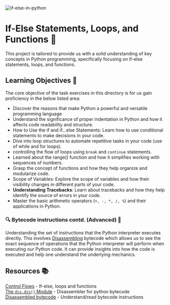 ![if-else-in-python](https://github.com/El-gibbor/alx-higher_level_programming/assets/107848793/4ecb7b5b-f6cd-44b5-8d78-8a0c58d478fe)  
# If-Else Statements, Loops, and Functions 💫  
This project is tailored to provide us with a solid understanding of key concepts in Python programming, specifically focusing on if-else statements, loops, and functions.  
## Learning Objectives 🧠  
The core objective of the task exercises in this directory is for us gain proficiency in the below listed area:
* Discover the reasons that make Python a powerful and versatile programming language  
* Understand the significance of proper indentation in Python and how it affects code readability and structure.
* How to Use the if and if...else Statements: Learn how to use conditional statements to make decisions in your code.
* Dive into loop structures to automate repetitive tasks in your code (use of while and for loops).  
* controlling the flow of loops using `break` and `continue` statements.  
* Learned about the range() function and how it simplifies working with sequences of numbers.  
* Grasp the concept of functions and how they help organize and modularize code.  
* Scope of Variables: Explore the scope of variables and how their visibility changes in different parts of your code.
* __Understanding Tracebacks__: Learn about tracebacks and how they help identify the source of errors in your code.
* Master the basic arithmetic operators (`+, -, *, /, %`) and their applications in Python.  
### 🔍 Bytecode instructions contd. (Advanced) 🔬
Understanding the set of instructions that the Python interpreter executes directly. This involves [Disassembling](https://docs.python.org/3.4/library/dis.html) bytecode which allows us to see the exact sequence of operations that the Python interpreter will perform when executing our Python code. It can provide insights into how the code is executed and help one understand the underlying mechanics.
## Resources 📚 
[Control Flows](https://docs.python.org/3/tutorial/controlflow.html) - If-else, loops and functions  
[The `dis.dis()` Module](https://docs.python.org/3.4/library/dis.html) - Disassembler for python bytecode  
[Disassembled bytecode](https://stackoverflow.com/questions/12673074/how-should-i-understand-the-output-of-dis-dis/12673195#12673195) - Understand/read bytecode instructions

